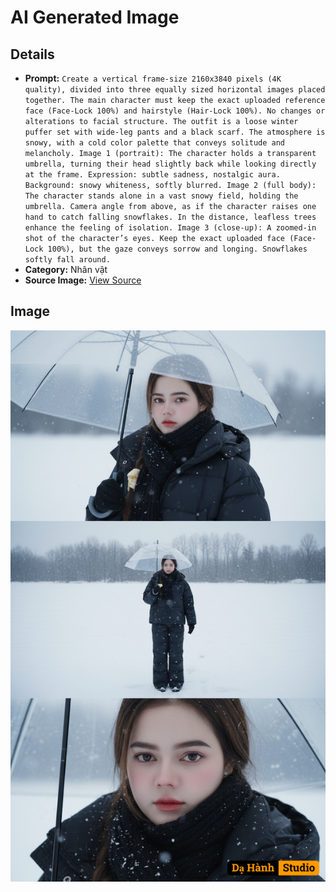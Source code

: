 # AI Generated Image

## Details
- **Prompt:** `Create a vertical frame-size 2160x3840 pixels (4K quality), divided into three equally sized horizontal images placed together.
The main character must keep the exact uploaded reference face (Face-Lock 100%) and hairstyle (Hair-Lock 100%). No changes or alterations to facial structure.
The outfit is a loose winter puffer set with wide-leg pants and a black scarf. The atmosphere is snowy, with a cold color palette that conveys solitude and melancholy.
Image 1 (portrait):
The character holds a transparent umbrella, turning their head slightly back while looking directly at the frame. Expression: subtle sadness, nostalgic aura. Background: snowy whiteness, softly blurred.
Image 2 (full body):
The character stands alone in a vast snowy field, holding the umbrella. Camera angle from above, as if the character raises one hand to catch falling snowflakes. In the distance, leafless trees enhance the feeling of isolation.
Image 3 (close-up):
A zoomed-in shot of the character’s eyes. Keep the exact uploaded face (Face-Lock 100%), but the gaze conveys sorrow and longing. Snowflakes softly fall around.`
- **Category:** Nhân vật
- **Source Image:** [View Source](https://raw.githubusercontent.com/lenzcomvth/ImageLibrary/main/Female.png)

## Image
![AI Generated Image](./image-2025-10-03T09-21-46-710Z.png)